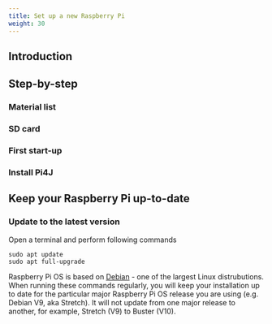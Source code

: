 ```yaml
---
title: Set up a new Raspberry Pi
weight: 30
---
```


## Introduction

## Step-by-step

### Material list

### SD card

### First start-up

### Install Pi4J

## Keep your Raspberry Pi up-to-date

### Update to the latest version

Open a terminal and perform following commands

```
sudo apt update
sudo apt full-upgrade
```

Raspberry Pi OS is based on [Debian](https://www.debian.org/) - one of the largest 
Linux distrubutions. When running these commands regularly, you will keep 
your installation up to date for the particular major Raspberry Pi OS 
release you are using (e.g. Debian V9, aka Stretch). It will not update 
from one major release to another, for example, Stretch (V9) to Buster (V10). 
